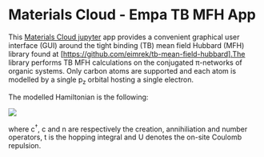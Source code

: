 # Materials Cloud - Empa TB MFH App

This [Materials Cloud jupyter](https://jupyter.materialscloud.org) app provides a convenient graphical user interface (GUI) around the tight binding (TB) mean field Hubbard (MFH) library found at [https://github.com/eimrek/tb-mean-field-hubbard].The library performs TB MFH calculations on the conjugated π-networks of organic systems.
Only carbon atoms are supported and each atom is modelled by a single p<sub>z</sub> orbital hosting a single electron.

The modelled Hamiltonian is the following:

![](https://latex.codecogs.com/svg.latex?\dpi{280}\large{\hat{H}_\text{MFH}=-t\sum\limits_{\langle{i,j}\rangle,\sigma}\left(\hat{c}^{\dag}_{i,\sigma}\hat{c}_{j,\sigma}+\text{h.c.}\right)+U\sum\limits_{i,\sigma}\langle{\hat{n}_{i,\sigma}}\rangle%20\hat{n}_{i,\overline{\sigma}}-U\sum\limits_{i}\langle{\hat{n}_{i,\uparrow}}\rangle\langle{\hat{n}_{i,\downarrow}}\rangle,})

where c<sup>†</sup>, c and n are respectively the creation, annihiliation and number operators, t is the hopping integral and U denotes the on-site Coulomb repulsion.

